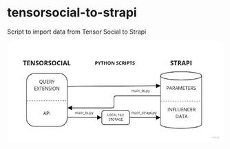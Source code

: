 # tensorsocial-to-strapi

Script to import data from Tensor Social to Strapi

![tensorsocial-to-strapi](https://github.com/jaifp-tracking-influencers/assets/raw/main/img/tensorsocial-to-strapi-schema-700px.jpg)
